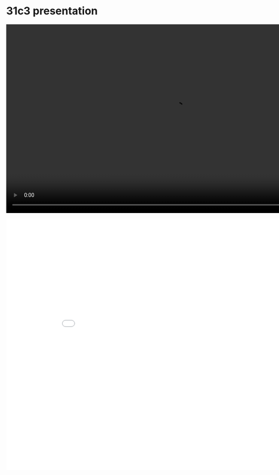 31c3 presentation
=================

<video src="//net2o.de/31c3/net2o.mp4" width="900" height="506" controls="controls"></video>

<embed src="/net2o/doc/trunk/doc/net2o-31c3.pdf" width="900" height="675" alt="pdf" pluginspage="http://www.adobe.com/products/acrobat/readstep2.html"></embed>